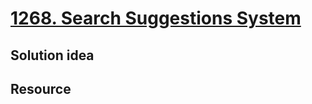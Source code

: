 # [1268. Search Suggestions System](https://leetcode.com/problems/search-suggestions-system/)

## Solution idea

## Resource